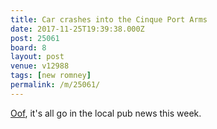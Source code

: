```yaml
---
title: Car crashes into the Cinque Port Arms
date: 2017-11-25T19:39:38.000Z
post: 25061
board: 8
layout: post
venue: v12988
tags: [new romney]
permalink: /m/25061/
---
```

<a href="http://www.bbc.co.uk/news/uk-england-kent-42122108">Oof</a>, it's all go in the local pub news this week.
